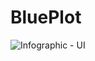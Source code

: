# BluePlot

![Infographic - UI](https://user-images.githubusercontent.com/7429922/214113694-722613c1-af19-4bfa-bf8f-3cb79cd2c614.png)

